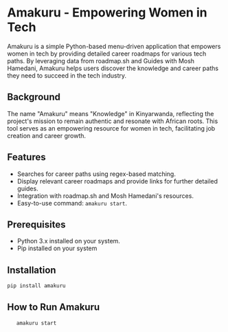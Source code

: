 # Amakuru - Empowering Women in Tech

Amakuru is a simple Python-based menu-driven application that empowers women in tech by providing detailed career roadmaps for various tech paths. By leveraging data from roadmap.sh and Guides with Mosh Hamedani, Amakuru helps users discover the knowledge and career paths they need to succeed in the tech industry.

## Background

The name "Amakuru" means "Knowledge" in Kinyarwanda, reflecting the project's mission to remain authentic and resonate with African roots. This tool serves as an empowering resource for women in tech, facilitating job creation and career growth.

## Features

- Searches for career paths using regex-based matching.
- Display relevant career roadmaps and provide links for further detailed guides.
- Integration with roadmap.sh and Mosh Hamedani's resources.
- Easy-to-use command: `amakuru start`.

## Prerequisites

- Python 3.x installed on your system.
- Pip installed on your system

## Installation

```bash
pip install amakuru
```

## How to Run Amakuru

```bash
   amakuru start
```
